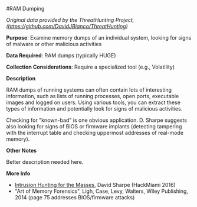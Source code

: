 #RAM Dumping

*Original data provided by the ThreatHunting Project, (https://github.com/DavidJBianco/ThreatHunting)*

**Purpose**: 
Examine memory dumps of an individual system, looking for signs of malware or other malicious activities

**Data Required**: 
RAM dumps (typically HUGE)

**Collection Considerations**: 
Require a specialized tool (e.g., Volatility)

**Description**

RAM dumps of running systems can often contain lots of interesting information, such as lists of running processes, open ports, executable images and logged on users.  Using various tools, you can extract these types of information and potentially look for signs of malicious activities.

Checking for "known-bad" is one obvious application.  D. Sharpe suggests also looking for signs of BIOS or firmware implants (detecting tampering with the interrupt table and checking uppermost addresses of real-mode memory).  

**Other Notes**

Better description needed here.

**More Info**

* [Intrusion Hunting for the Masses](https://www.youtube.com/watch?v=YLgycMCPo4c), David Sharpe (HackMiami 2016)
* "Art of Memory Forensics", Ligh, Case, Levy, Walters, Wiley Publishing, 2014 (page 75 addresses BIOS/firmware attacks)

